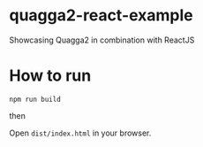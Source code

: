 # quagga2-react-example
Showcasing Quagga2 in combination with ReactJS

# How to run

```npm run build```

then

Open `dist/index.html` in your browser.
